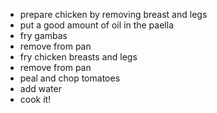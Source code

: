 * prepare chicken by removing breast and legs
* put a good amount of oil in the paella
* fry gambas
* remove from pan
* fry chicken breasts and legs
* remove from pan
* peal and chop tomatoes
* add water
* cook it!
